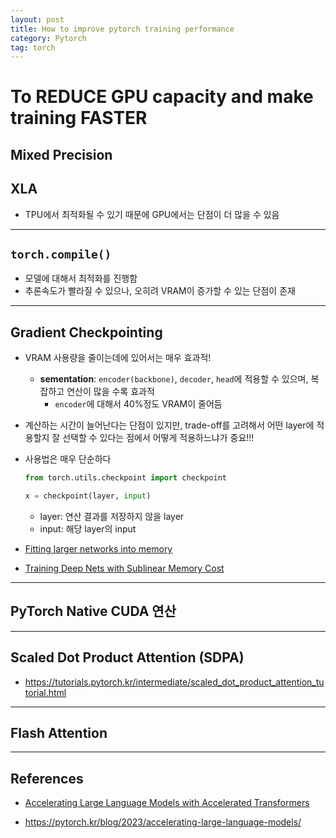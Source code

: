 ```yaml
---
layout: post
title: How to improve pytorch training performance
category: Pytorch
tag: torch
---
```


# To REDUCE GPU capacity and make training FASTER

## Mixed Precision


## XLA

- TPU에서 최적화될 수 있기 때문에 GPU에서는 단점이 더 많을 수 있음
-----------------------------------------------------------------------------

## `torch.compile()`

- 모델에 대해서 최적화를 진행함
- 추론속도가 빨라질 수 있으나, 오히려 VRAM이 증가할 수 있는 단점이 존재
-----------------------------------------------------------------------------

## Gradient Checkpointing

- VRAM 사용량을 줄이는데에 있어서는 매우 효과적! 
    - **sementation**: `encoder(backbone)`, `decoder`, `head`에 적용할 수 있으며, 복잡하고 연산이 많을 수록 효과적
        - `encoder`에 대해서 40%정도 VRAM이 줄어듬

- 계산하는 시간이 늘어난다는 단점이 있지만, trade-off를 고려해서 어떤 layer에 적용할지 잘 선택할 수 있다는 점에서 어떻게 적용하느냐가 중요!!!

- 사용법은 매우 단순하다
    ```python
    from torch.utils.checkpoint import checkpoint 

    x = checkpoint(layer, input)
    ```

    - layer: 연산 결과를 저장하지 않을 layer 
    - input: 해당 layer의 input


- [Fitting larger networks into memory](https://medium.com/tensorflow/fitting-larger-networks-into-memory-583e3c758ff9)

- [Training Deep Nets with Sublinear Memory Cost](https://arxiv.org/pdf/1604.06174v2)
-----------------------------------------------------------------------------

## PyTorch Native CUDA 연산 
-----------------------------------------------------------------------------

## Scaled Dot Product Attention (SDPA)

- https://tutorials.pytorch.kr/intermediate/scaled_dot_product_attention_tutorial.html
-----------------------------------------------------------------------------


## Flash Attention
-----------------------------------------------------------------------------


## References

- [Accelerating Large Language Models with Accelerated Transformers](https://pytorch.org/blog/accelerating-large-language-models/)

- https://pytorch.kr/blog/2023/accelerating-large-language-models/